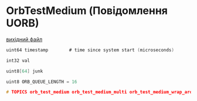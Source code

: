# OrbTestMedium (Повідомлення UORB)



[вихідний файл](https://github.com/PX4/PX4-Autopilot/blob/release/1.15/msg/OrbTestMedium.msg)

```c
uint64 timestamp        # time since system start (microseconds)

int32 val

uint8[64] junk

uint8 ORB_QUEUE_LENGTH = 16

# TOPICS orb_test_medium orb_test_medium_multi orb_test_medium_wrap_around orb_test_medium_queue orb_test_medium_queue_poll

```
